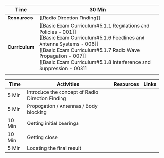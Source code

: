 
| **Time**       | 30 Min                                                                                                                                                                                                                                                                      |
| -------------- | --------------------------------------------------------------------------------------------------------------------------------------------------------------------------------------------------------------------------------------------------------------------------- |
| **Resources**  | [[Radio Direction Finding]]                                                                                                                                                                                                                                                 |
| **Curriculum** | [[Basic Exam Curriculum#5.1.1 Regulations and Policies - 001]]<br>[[Basic Exam Curriculum#5.1.6 Feedlines and Antenna Systems - 006]]<br>[[Basic Exam Curriculum#5.1.7 Radio Wave Propagation - 007]]<br>[[Basic Exam Curriculum#5.1.8 Interference and Suppression - 008]] |
|                |                                                                                                                                                                                                                                                                             |

| **Time** | **Activities**                                   | **Resources** | **Links** |
| -------- | ------------------------------------------------ | ------------- | --------- |
| 5 Min    | Introduce the concept of Radio Direction Finding |               |           |
| 5 Min    | Propogation / Antennas / Body blocking           |               |           |
| 10 Min   | Getting initial bearings                         |               |           |
| 10 Min   | Getting close                                    |               |           |
| 5 Min    | Locating the final result                        |               |           |

